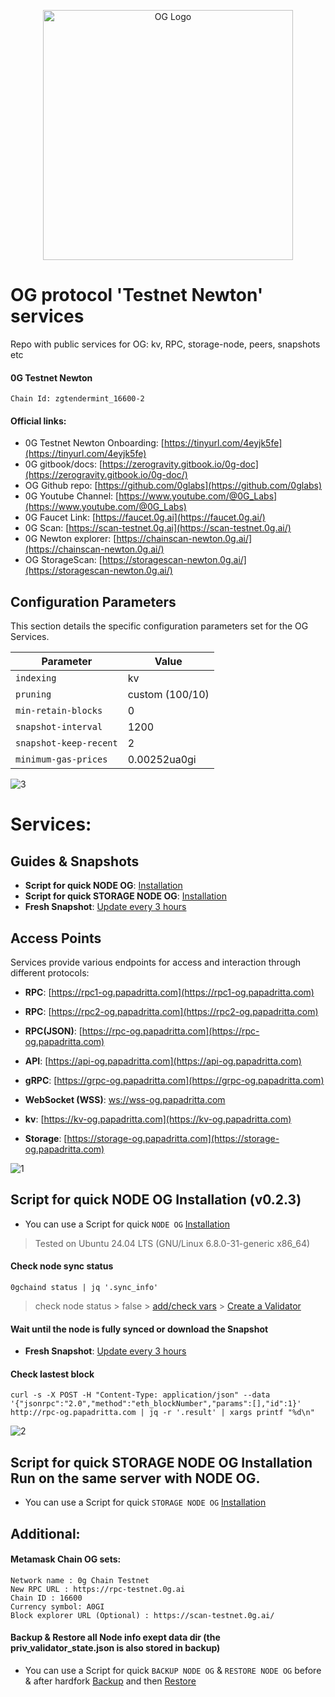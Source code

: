 <p align="center">
  <img src="https://github.com/papadritta/og-protocol-services/assets/90826754/5ec4b835-bb11-44d2-85d6-a644b6e6916e" width="400" alt="OG Logo">
</p>

# OG protocol 'Testnet Newton' services
Repo with public services for OG: kv, RPC, storage-node, peers, snapshots etc

#### 0G Testnet Newton
```
Chain Id: zgtendermint_16600-2
```
#### Official links:
- 0G Testnet Newton Onboarding: [https://tinyurl.com/4eyjk5fe](https://tinyurl.com/4eyjk5fe)
- 0G gitbook/docs: [https://zerogravity.gitbook.io/0g-doc](https://zerogravity.gitbook.io/0g-doc/)
- OG Github repo: [https://github.com/0glabs](https://github.com/0glabs)
- 0G Youtube Channel: [https://www.youtube.com/@0G_Labs](https://www.youtube.com/@0G_Labs)
- 0G Faucet Link: [https://faucet.0g.ai](https://faucet.0g.ai/)
- 0G Scan: [https://scan-testnet.0g.ai](https://scan-testnet.0g.ai/)
- 0G Newton explorer: [https://chainscan-newton.0g.ai/](https://chainscan-newton.0g.ai/)
- OG StorageScan: [https://storagescan-newton.0g.ai/](https://storagescan-newton.0g.ai/)

## Configuration Parameters
This section details the specific configuration parameters set for the OG Services.

| Parameter          | Value                                    |
| ------------------ | ---------------------------------------- |
| `indexing`         | kv                                       |
| `pruning`          | custom (100/10)                          |
| `min-retain-blocks`| 0                                        |
| `snapshot-interval`| 1200                                     |
| `snapshot-keep-recent` | 2                                    |
| `minimum-gas-prices`  | 0.00252ua0gi                          |

![3](https://github.com/papadritta/og-protocol-services/assets/90826754/5b4b6b87-5fd4-4e71-a0fe-c702f6b333b3)
# Services:
## Guides & Snapshots
- **Script for quick NODE OG**: [Installation](box/starter.md)
- **Script for quick STORAGE NODE OG**: [Installation](box/starter.md)
- **Fresh Snapshot**: [Update every 3 hours](box/Snapshot.md)

## Access Points
Services provide various endpoints for access and interaction through different protocols:

- **RPC**: [https://rpc1-og.papadritta.com](https://rpc1-og.papadritta.com)
- **RPC**: [https://rpc2-og.papadritta.com](https://rpc2-og.papadritta.com)

- **RPC(JSON)**: [https://rpc-og.papadritta.com](https://rpc-og.papadritta.com)
- **API**: [https://api-og.papadritta.com](https://api-og.papadritta.com)
- **gRPC**: [https://grpc-og.papadritta.com](https://grpc-og.papadritta.com)
- **WebSocket (WSS)**: [ws://wss-og.papadritta.com](ws://wss-og.papadritta.com)
- **kv**: [https://kv-og.papadritta.com](https://kv-og.papadritta.com)
- **Storage**: [https://storage-og.papadritta.com](https://storage-og.papadritta.com)

![1](https://github.com/papadritta/og-protocol-services/assets/90826754/44003484-ed9a-4e48-a598-bfe258366c35)

## Script for quick NODE OG Installation (v0.2.3)

- You can use a Script for quick `NODE OG` [Installation](box/starter.md)

>Tested on Ubuntu 24.04 LTS (GNU/Linux 6.8.0-31-generic x86_64)

#### Check node sync status
```
0gchaind status | jq '.sync_info'
```
> check node status > false > [add/check vars](configs/vars.properties) > [Create a Validator](configs/Validator.properties)

#### Wait until the node is fully synced or download the Snapshot 

- **Fresh Snapshot**: [Update every 3 hours](box/Snapshot.md)

#### Check lastest block
```
curl -s -X POST -H "Content-Type: application/json" --data '{"jsonrpc":"2.0","method":"eth_blockNumber","params":[],"id":1}' http://rpc-og.papadritta.com | jq -r '.result' | xargs printf "%d\n"
```

![2](https://github.com/papadritta/og-protocol-services/assets/90826754/2afad023-c7f6-49c1-a2d0-fde81d6133b0)

## Script for quick STORAGE NODE OG Installation Run on the same server with NODE OG.

- You can use a Script for quick `STORAGE NODE OG` [Installation](box/starter.md)

## Additional:

#### Metamask Chain OG sets:
```
Network name : 0g Chain Testnet
New RPC URL : https://rpc-testnet.0g.ai
Chain ID : 16600
Currency symbol: A0GI
Block explorer URL (Optional) : https://scan-testnet.0g.ai/
```
#### Backup & Restore all Node info exept data dir (the priv_validator_state.json is also stored in backup)
- You can use a Script for quick `BACKUP NODE OG` & `RESTORE NODE OG` before & after hardfork [Backup](box/backup_restore.md) and then [Restore](box/backup_restore.md)


